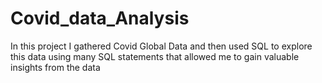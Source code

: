 # Covid_data_Analysis
In this project I gathered Covid Global Data and then used SQL to explore this data using many SQL statements that allowed me to gain valuable insights from the data
